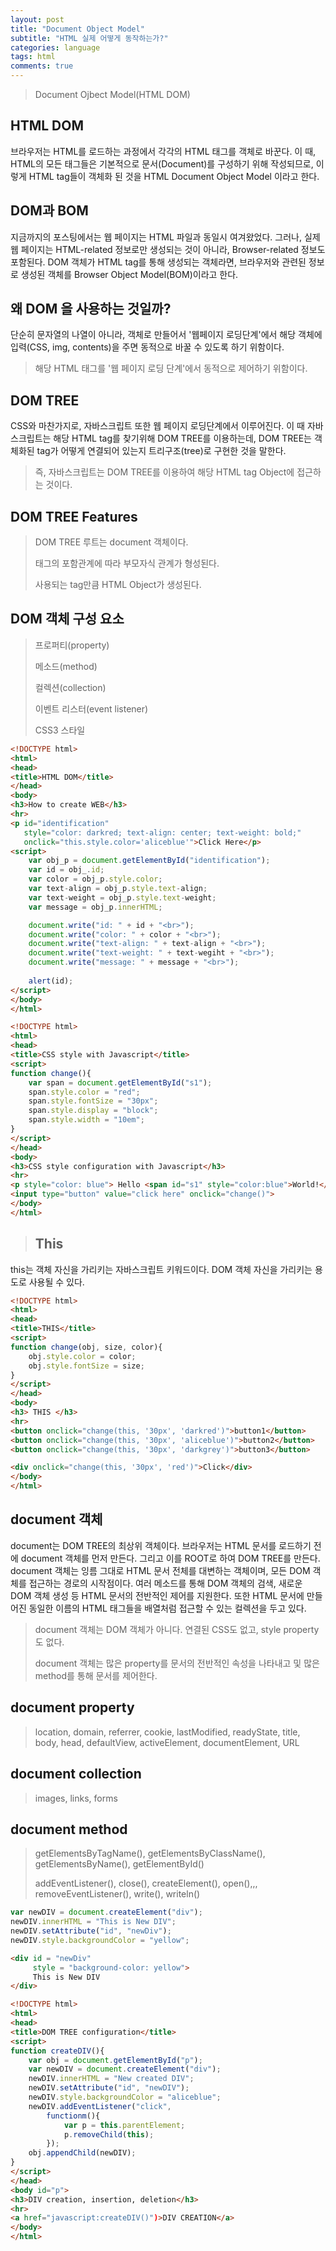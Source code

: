 ```yaml
---
layout: post
title: "Document Object Model"
subtitle: "HTML 실제 어떻게 동작하는가?"
categories: language
tags: html
comments: true
---
```


>Document Ojbect Model(HTML DOM)

## HTML DOM

브라우저는 HTML를 로드하는 과정에서 각각의 HTML 태그를 객체로 바꾼다.
이 때, HTML의 모든 태그들은 기본적으로 문서(Document)를 구성하기 위해 작성되므로,
이렇게 HTML tag들이 객체화 된 것을 HTML Document Object Model 이라고 한다.

## DOM과 BOM

지금까지의 포스팅에서는 웹 페이지는 HTML 파일과 동일시 여겨왔었다. 
그러나, 실제 웹 페이지는 HTML-related 정보로만 생성되는 것이 아니라, Browser-related 정보도 포함된다. 
DOM 객체가 HTML tag를 통해 생성되는 객체라면, 브라우저와 관련된 정보로 생성된 객체를 Browser Object Model(BOM)이라고 한다.

## 왜 DOM 을 사용하는 것일까?

단순히 문자열의 나열이 아니라, 객체로 만들어서 '웹페이지 로딩단계'에서 해당 객체에 입력(CSS, img, contents)을 주면 동적으로 바꿀 수 있도록 하기 위함이다.

>해당 HTML 태그를 '웹 페이지 로딩 단계'에서 동적으로 제어하기 위함이다.

## DOM TREE

CSS와 마찬가지로, 자바스크립트 또한 웹 페이지 로딩단계에서 이루어진다. 
이 때 자바스크립트는 해당 HTML tag를 찾기위해 DOM TREE를 이용하는데, DOM TREE는 객체화된 tag가 어떻게 연결되어 있는지 트리구조(tree)로 구현한 것을 말한다.

>즉, 자바스크립트는 DOM TREE를 이용하여 해당 HTML tag Object에 접근하는 것이다. 

## DOM TREE Features

>DOM TREE 루트는 document 객체이다.
>
>태그의 포함관계에 따라 부모자식 관계가 형성된다.
>
>사용되는 tag만큼 HTML Object가 생성된다.

## DOM 객체 구성 요소

>프로퍼티(property)
>
>메소드(method)
>
>컬렉션(collection)
>
>이벤트 리스터(event listener)
>
>CSS3 스타일

```html
<!DOCTYPE html>
<html>
<head>
<title>HTML DOM</title>
</head>
<body>
<h3>How to create WEB</h3>
<hr>
<p id="identification"
   style="color: darkred; text-align: center; text-weight: bold;"
   onclick="this.style.color='aliceblue'">Click Here</p>
<script>
	var obj_p = document.getElementById("identification");
	var id = obj_.id;
	var color = obj_p.style.color;
	var text-align = obj_p.style.text-align;
	var text-weight = obj_p.style.text-weight;
	var message = obj_p.innerHTML;

	document.write("id: " + id + "<br>");
	document.write("color: " + color + "<br>");
	document.write("text-align: " + text-align + "<br>");
	document.write("text-weight: " + text-wegiht + "<br>");
	document.write("message: " + message + "<br>");
	
	alert(id);
</script>   	
</body>
</html>
```

```html
<!DOCTYPE html>
<html>
<head>
<title>CSS style with Javascript</title>
<script>
function change(){
	var span = document.getElementById("s1");
	span.style.color = "red";
	span.style.fontSize = "30px";
	span.style.display = "block";
	span.style.width = "10em";
}
</script>
</head>
<body>
<h3>CSS style configuration with Javascript</h3>
<hr>
<p style="color: blue"> Hello <span id="s1" style="color:blue">World!</span>
<input type="button" value="click here" onclick="change()">
</body>
</html>
```
>## This

this는 객체 자신을 가리키는 자바스크립트 키워드이다.
DOM 객체 자신을 가리키는 용도로 사용될 수 있다.

```html
<!DOCTYPE html>
<html>
<head>
<title>THIS</title>
<script>
function change(obj, size, color){
	obj.style.color = color;
	obj.style.fontSize = size;
}
</script>
</head>
<body>
<h3> THIS </h3>
<hr>
<button onclick="change(this, '30px', 'darkred')">button1</button>
<button onclick="change(this, '30px', 'aliceblue')">button2</button>
<button onclick="change(this, '30px', 'darkgrey')">button3</button>

<div onclick="change(this, '30px', 'red')">Click</div>
</body>
</html>
```

## document 객체

document는 DOM TREE의 최상위 객체이다.
브라우저는 HTML 문서를 로드하기 전에 document 객체를 먼저 만든다. 그리고 이를 ROOT로 하여 DOM TREE를 만든다.
document 객체는 잉름 그대로 HTML 문서 전체를 대변하는 객체이며, 모든 DOM 객체를 접근하는 경로의 시작점이다.
여러 메소드를 통해 DOM 객체의 검색, 새로운 DOM 객체 생성 등 HTML 문서의 전반적인 제어를 지원한다. 
또한 HTML 문서에 만들어진 동일한 이름의 HTML 태그들을 배열처럼 접근할 수 있는 컬렉션을 두고 있다.

>document 객체는 DOM 객체가 아니다. 연결된 CSS도 없고, style property도 없다.
>
>document 객체는 많은 property를 문서의 전반적인 속성을 나타내고 및 많은 method를 통해 문서를 제어한다.


## document property

>location, domain, referrer, cookie, lastModified, readyState, title, body, head, defaultView, activeElement, documentElement, URL

## document collection

> images, links, forms

## document method

>getElementsByTagName(), getElementsByClassName(), getElementsByName(), getElementById()
>
>addEventListener(), close(), createElement(), open(),,, removeEventListener(), write(), writeln()

```js
var newDIV = document.createElement("div");
newDIV.innerHTML = "This is New DIV";
newDIV.setAttribute("id", "newDiv");
newDIV.style.backgroundColor = "yellow";
```

```html
<div id = "newDiv"
     style = "background-color: yellow">
     This is New DIV
</div>

```

```html
<!DOCTYPE html>
<html>
<head>
<title>DOM TREE configuration</title>
<script>
function createDIV(){
	var obj = document.getElementById("p");
	var newDIV = document.createElement("div");
	newDIV.innerHTML = "New created DIV";
	newDIV.setAttribute("id", "newDIV");
	newDIV.style.backgroundColor = "aliceblue";
	newDIV.addEventListener("click",
		functionm(){
			var p = this.parentElement;
			p.removeChild(this);
		});
	obj.appendChild(newDIV);
}
</script>
</head>
<body id="p">
<h3>DIV creation, insertion, deletion</h3>
<hr>
<a href="javascript:createDIV()")>DIV CREATION</a>
</body>
</html>
```











